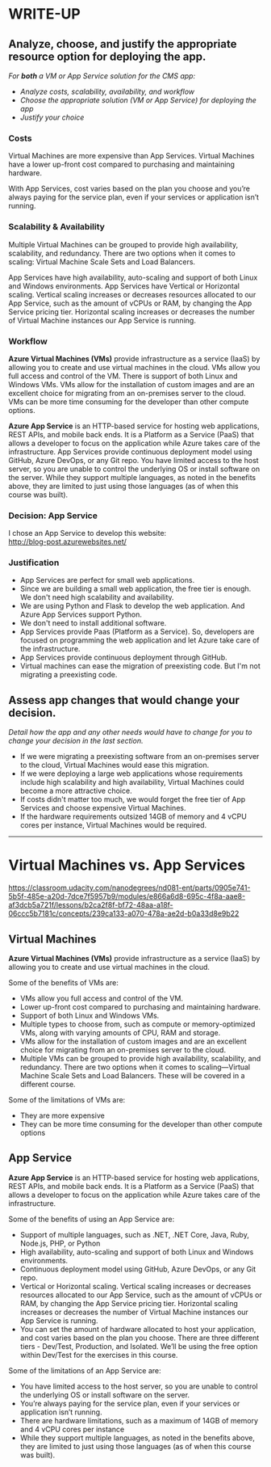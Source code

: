 # WRITE-UP

## Analyze, choose, and justify the appropriate resource option for deploying the app.

*For **both** a VM or App Service solution for the CMS app:*
- *Analyze costs, scalability, availability, and workflow*
- *Choose the appropriate solution (VM or App Service) for deploying the app*
- *Justify your choice*

### Costs

Virtual Machines are more expensive than App Services. Virtual Machines have a lower up-front cost compared to purchasing and maintaining hardware.

With App Services, cost varies based on the plan you choose and you’re always paying for the service plan, even if your services or application isn’t running.

### Scalability & Availability

Multiple Virtual Machines can be grouped to provide high availability, scalability, and redundancy. There are two options when it comes to scaling: Virtual Machine Scale Sets and Load Balancers.

App Services have high availability, auto-scaling and support of both Linux and Windows environments. App Services have Vertical or Horizontal scaling. Vertical scaling increases or decreases resources allocated to our App Service, such as the amount of vCPUs or RAM, by changing the App Service pricing tier. Horizontal scaling increases or decreases the number of Virtual Machine instances our App Service is running.

### Workflow

**Azure Virtual Machines (VMs)** provide infrastructure as a service (IaaS) by allowing you to create and use virtual machines in the cloud. VMs allow you full access and control of the VM. There is support of both Linux and Windows VMs. VMs allow for the installation of custom images and are an excellent choice for migrating from an on-premises server to the cloud. VMs can be more time consuming for the developer than other compute options.

**Azure App Service** is an HTTP-based service for hosting web applications, REST APIs, and mobile back ends. It is a Platform as a Service (PaaS) that allows a developer to focus on the application while Azure takes care of the infrastructure. App Services provide continuous deployment model using GitHub, Azure DevOps, or any Git repo. You have limited access to the host server, so you are unable to control the underlying OS or install software on the server. While they support multiple languages, as noted in the benefits above, they are limited to just using those languages (as of when this course was built).

### Decision: App Service

I chose an App Service to develop this website:<br/>
http://blog-post.azurewebsites.net/

### Justification

- App Services are perfect for small web applications.
- Since we are building a small web application, the free tier is enough. We don't need high scalability and availability.
- We are using Python and Flask to develop the web application. And Azure App Services support Python.
- We don't need to install additional software.
- App Services provide Paas (Platform as a Service). So, developers are focused on programming the web application and let Azure take care of the infrastructure.
- App Services provide continuous deployment through GitHub.
- Virtual machines can ease the migration of preexisting code. But I'm not migrating a preexisting code.

## Assess app changes that would change your decision.

*Detail how the app and any other needs would have to change for you to change your decision in the last section.* 

- If we were migrating a preexisting software from an on-premises server to the cloud, Virtual Machines would ease this migration.
- If we were deploying a large web applications whose requirements include high scalability and high availability, Virtual Machines could become a more attractive choice.
- If costs didn't matter too much, we would forget the free tier of App Services and choose expensive Virtual Machines.
- If the hardware requirements outsized 14GB of memory and 4 vCPU cores per instance, Virtual Machines would be required.

--------------------------------------------------------------------------------

# Virtual Machines vs. App Services

https://classroom.udacity.com/nanodegrees/nd081-ent/parts/0905e741-5b5f-485e-a20d-7dce7f5957b9/modules/e866a6d8-695c-4f8a-aae8-af3dcb5a721f/lessons/b2ca2f8f-bf72-48aa-a18f-06ccc5b7181c/concepts/239ca133-a070-478a-ae2d-b0a33d8e9b22

## Virtual Machines

**Azure Virtual Machines (VMs)** provide infrastructure as a service (IaaS) by allowing you to create and use virtual machines in the cloud.

Some of the benefits of VMs are:

- VMs allow you full access and control of the VM.
- Lower up-front cost compared to purchasing and maintaining hardware.
- Support of both Linux and Windows VMs.
- Multiple types to choose from, such as compute or memory-optimized VMs, along with varying amounts of CPU, RAM and storage.
- VMs allow for the installation of custom images and are an excellent choice for migrating from an on-premises server to the cloud.
- Multiple VMs can be grouped to provide high availability, scalability, and redundancy. There are two options when it comes to scaling—Virtual Machine Scale Sets and Load Balancers. These will be covered in a different course.

Some of the limitations of VMs are:

- They are more expensive
- They can be more time consuming for the developer than other compute options

## App Service

**Azure App Service** is an HTTP-based service for hosting web applications, REST APIs, and mobile back ends. It is a Platform as a Service (PaaS) that allows a developer to focus on the application while Azure takes care of the infrastructure.

Some of the benefits of using an App Service are:

- Support of multiple languages, such as .NET, .NET Core, Java, Ruby, Node.js, PHP, or Python
- High availability, auto-scaling and support of both Linux and Windows environments.
- Continuous deployment model using GitHub, Azure DevOps, or any Git repo.
- Vertical or Horizontal scaling. Vertical scaling increases or decreases resources allocated to our App Service, such as the amount of vCPUs or RAM, by changing the App Service pricing tier. Horizontal scaling increases or decreases the number of Virtual Machine instances our App Service is running.
- You can set the amount of hardware allocated to host your application, and cost varies based on the plan you choose. There are three different tiers - Dev/Test, Production, and Isolated. We’ll be using the free option within Dev/Test for the exercises in this course.

Some of the limitations of an App Service are:

- You have limited access to the host server, so you are unable to control the underlying OS or install software on the server.
- You’re always paying for the service plan, even if your services or application isn’t running.
- There are hardware limitations, such as a maximum of 14GB of memory and 4 vCPU cores per instance
- While they support multiple languages, as noted in the benefits above, they are limited to just using those languages (as of when this course was built).

